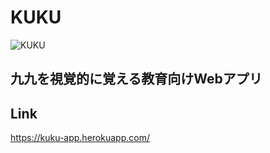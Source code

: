 # KUKU
![KUKU](https://user-images.githubusercontent.com/67136466/166087357-6d2b873f-66d8-4513-9bdb-455e825e46de.svg)

## 九九を視覚的に覚える教育向けWebアプリ

## Link
https://kuku-app.herokuapp.com/
